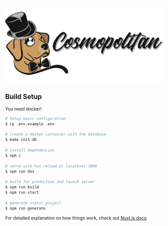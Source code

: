 ![Cosmopolitan-logo](/resources/assets/public/cosmopolitan-logo-full.png)

## Build Setup

You need docker!

``` bash
# Setup basic configuration
$ cp .env.example .env

# Create a docker container with the database
$ make init-db

# install dependencies
$ npm i

# serve with hot reload at localhost:3000
$ npm run dev

# build for production and launch server
$ npm run build
$ npm run start

# generate static project
$ npm run generate
```

For detailed explanation on how things work, check out [Nuxt.js docs](https://nuxtjs.org).
